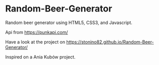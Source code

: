 # Random-Beer-Generator

Random beer generator using HTML5, CSS3, and Javascript.

Api from https://punkapi.com/

Have a look at the project on https://stonino82.github.io/Random-Beer-Generator/

Inspired on a Ania Kubów project.